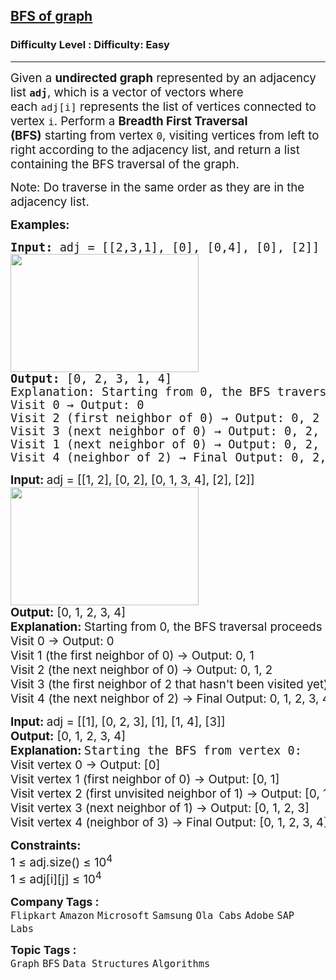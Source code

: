 <h2><a href="https://www.geeksforgeeks.org/problems/bfs-traversal-of-graph/1">BFS of graph</a></h2><h3>Difficulty Level : Difficulty: Easy</h3><hr><div class="problems_problem_content__Xm_eO" style="user-select: auto;"><p style="user-select: auto;"><span style="font-size: 14pt; user-select: auto;">Given a <strong style="user-select: auto;">undirected graph</strong>&nbsp;represented by an adjacency list&nbsp;<strong style="user-select: auto;"><code style="user-select: auto;">adj</code></strong>, which is a vector of vectors where each&nbsp;<code style="user-select: auto;">adj[i]</code>&nbsp;represents the list of vertices connected to vertex&nbsp;<code style="user-select: auto;">i</code>. Perform a&nbsp;<strong style="user-select: auto;">Breadth First Traversal (BFS)</strong>&nbsp;starting from vertex&nbsp;<code style="user-select: auto;">0</code>, visiting vertices from left to right according to&nbsp;the adjacency list, and return a list containing the BFS traversal of the graph.</span></p>
<p style="user-select: auto;"><span style="font-size: 14pt; user-select: auto;">Note: Do traverse in the same order as they are in the adjacency list.</span></p>
<p style="user-select: auto;"><span style="font-size: 14pt; user-select: auto;"><strong style="user-select: auto;">Examples:</strong></span></p>
<pre style="user-select: auto;"><span style="font-size: 14pt; user-select: auto;"><strong style="user-select: auto;">Input: </strong>adj = [[2,3,1], [0], [0,4], [0], [2]]</span><br style="user-select: auto;"><span style="font-size: 14pt; user-select: auto;"><img src="https://media.geeksforgeeks.org/img-practice/prod/addEditProblem/700217/Web/Other/blobid0_1728648582.jpg" width="301" height="189" style="user-select: auto;"><br style="user-select: auto;"><strong style="user-select: auto;">Output:</strong> [0, 2, 3, 1, 4]<br style="user-select: auto;">Explanation: Starting from 0, the BFS traversal will follow these steps: <br style="user-select: auto;">Visit 0 → Output: 0 <br style="user-select: auto;">Visit 2 (first neighbor of 0) → Output: 0, 2 <br style="user-select: auto;">Visit 3 (next neighbor of 0) → Output: 0, 2, 3 <br style="user-select: auto;">Visit 1 (next neighbor of 0) → Output: 0, 2, 3, <br style="user-select: auto;">Visit 4 (neighbor of 2) → Final Output: 0, 2, 3, 1, 4</span></pre>
<pre style="user-select: auto;"><span style="font-size: 14pt; user-select: auto;"><strong style="font-family: -apple-system, BlinkMacSystemFont, &quot;Segoe UI&quot;, Roboto, Oxygen, Ubuntu, Cantarell, &quot;Open Sans&quot;, &quot;Helvetica Neue&quot;, sans-serif; user-select: auto;">Input: </strong><span style="font-family: -apple-system, BlinkMacSystemFont, &quot;Segoe UI&quot;, Roboto, Oxygen, Ubuntu, Cantarell, &quot;Open Sans&quot;, &quot;Helvetica Neue&quot;, sans-serif; user-select: auto;">adj = [[1, 2], [0, 2], [0, 1, 3, 4], [2], [2]]<br style="user-select: auto;"></span><img src="https://media.geeksforgeeks.org/img-practice/prod/addEditProblem/700217/Web/Other/blobid1_1728648604.jpg" width="301" height="189" style="user-select: auto;"><br style="user-select: auto;"><strong style="font-family: -apple-system, BlinkMacSystemFont, &quot;Segoe UI&quot;, Roboto, Oxygen, Ubuntu, Cantarell, &quot;Open Sans&quot;, &quot;Helvetica Neue&quot;, sans-serif; user-select: auto;">Output:</strong><span style="font-family: -apple-system, BlinkMacSystemFont, &quot;Segoe UI&quot;, Roboto, Oxygen, Ubuntu, Cantarell, &quot;Open Sans&quot;, &quot;Helvetica Neue&quot;, sans-serif; user-select: auto;"> [0, 1, 2, 3, 4]<br style="user-select: auto;"><strong style="user-select: auto;">Explanation: </strong></span><span style="font-family: -apple-system, system-ui, &quot;Segoe UI&quot;, Roboto, Oxygen, Ubuntu, Cantarell, &quot;Open Sans&quot;, &quot;Helvetica Neue&quot;, sans-serif; user-select: auto;">Starting from 0, the BFS traversal proceeds as follows: <br style="user-select: auto;">Visit 0 → Output: 0 <br style="user-select: auto;">Visit 1 (the first neighbor of 0) → Output: 0, 1 <br style="user-select: auto;">Visit 2 (the next neighbor of 0) → Output: 0, 1, 2 <br style="user-select: auto;">Visit 3 (the first neighbor of 2 that hasn't been visited yet) → Output: 0, 1, 2, 3 <br style="user-select: auto;">Visit 4 (the next neighbor of 2) → Final Output: 0, 1, 2, 3, 4</span></span></pre>
<pre style="user-select: auto;"><span style="font-size: 14pt; user-select: auto;"><strong style="font-family: -apple-system, BlinkMacSystemFont, &quot;Segoe UI&quot;, Roboto, Oxygen, Ubuntu, Cantarell, &quot;Open Sans&quot;, &quot;Helvetica Neue&quot;, sans-serif; user-select: auto;">Input: </strong><span style="font-family: -apple-system, BlinkMacSystemFont, &quot;Segoe UI&quot;, Roboto, Oxygen, Ubuntu, Cantarell, &quot;Open Sans&quot;, &quot;Helvetica Neue&quot;, sans-serif; user-select: auto;">adj = [[1], [0, 2, 3], [1], [1, 4], [3]]</span><br style="user-select: auto;"><strong style="font-family: -apple-system, BlinkMacSystemFont, &quot;Segoe UI&quot;, Roboto, Oxygen, Ubuntu, Cantarell, &quot;Open Sans&quot;, &quot;Helvetica Neue&quot;, sans-serif; user-select: auto;">Output:</strong><span style="font-family: -apple-system, BlinkMacSystemFont, &quot;Segoe UI&quot;, Roboto, Oxygen, Ubuntu, Cantarell, &quot;Open Sans&quot;, &quot;Helvetica Neue&quot;, sans-serif; user-select: auto;"> [0, 1, 2, 3, 4]
</span><strong style="font-family: -apple-system, BlinkMacSystemFont, &quot;Segoe UI&quot;, Roboto, Oxygen, Ubuntu, Cantarell, &quot;Open Sans&quot;, &quot;Helvetica Neue&quot;, sans-serif; user-select: auto;">Explanation: </strong>Starting the BFS from vertex 0:<strong style="font-family: -apple-system, BlinkMacSystemFont, &quot;Segoe UI&quot;, Roboto, Oxygen, Ubuntu, Cantarell, &quot;Open Sans&quot;, &quot;Helvetica Neue&quot;, sans-serif; user-select: auto;"><br style="user-select: auto;"></strong><span style="font-family: -apple-system, BlinkMacSystemFont, &quot;Segoe UI&quot;, Roboto, Oxygen, Ubuntu, Cantarell, &quot;Open Sans&quot;, &quot;Helvetica Neue&quot;, sans-serif; user-select: auto;">Visit vertex 0 → Output: [0]
Visit vertex 1 (first neighbor of 0) → Output: [0, 1]
Visit vertex 2 (first unvisited neighbor of 1) → Output: [0, 1, 2]
Visit vertex 3 (next neighbor of 1) → Output: [0, 1, 2, 3]
Visit vertex 4 (neighbor of 3) → Final Output: [0, 1, 2, 3, 4]</span></span></pre>
<p style="user-select: auto;"><span style="font-size: 14pt; user-select: auto;"><strong style="font-family: -apple-system, BlinkMacSystemFont, &quot;Segoe UI&quot;, Roboto, Oxygen, Ubuntu, Cantarell, &quot;Open Sans&quot;, &quot;Helvetica Neue&quot;, sans-serif; user-select: auto;">Constraints:<br style="user-select: auto;"></strong>1 ≤ adj.size() ≤ 10<sup style="user-select: auto;">4<br style="user-select: auto;"></sup>1 ≤ adj[i][j] ≤ 10<sup style="user-select: auto;">4</sup></span></p></div><p><span style=font-size:18px><strong>Company Tags : </strong><br><code>Flipkart</code>&nbsp;<code>Amazon</code>&nbsp;<code>Microsoft</code>&nbsp;<code>Samsung</code>&nbsp;<code>Ola Cabs</code>&nbsp;<code>Adobe</code>&nbsp;<code>SAP Labs</code>&nbsp;<br><p><span style=font-size:18px><strong>Topic Tags : </strong><br><code>Graph</code>&nbsp;<code>BFS</code>&nbsp;<code>Data Structures</code>&nbsp;<code>Algorithms</code>&nbsp;